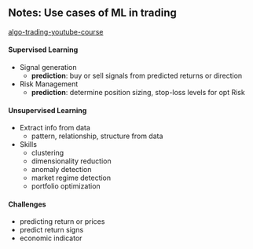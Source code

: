 ## Notes: Use cases of ML in trading  
[algo-trading-youtube-course](https://www.youtube.com/watch?v=9Y3yaoi9rUQ)
#### Supervised Learning
- Signal generation
    - **prediction**: buy or sell signals from predicted returns or direction
- Risk Management
    - **prediction**: determine position sizing, stop-loss levels for opt Risk
#### Unsupervised Learning
- Extract info from data
    - pattern, relationship, structure from data
- Skills
    - clustering
    - dimensionality reduction
    - anomaly detection
    - market regime detection
    - portfolio optimization

#### Challenges
- predicting return or prices
- predict return signs
- economic indicator
